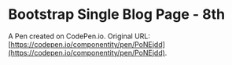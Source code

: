 # Bootstrap Single Blog Page - 8th

A Pen created on CodePen.io. Original URL: [https://codepen.io/componentity/pen/PoNEjdd](https://codepen.io/componentity/pen/PoNEjdd).


